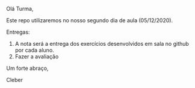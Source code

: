 Olá Turma,

Este repo utilizaremos no nosso segundo dia de aula (05/12/2020).

Entregas:

1) A nota será a entrega dos exercícios desenvolvidos em sala no github por cada aluno.
2) Fazer a avaliação

Um forte abraço,

Cleber

